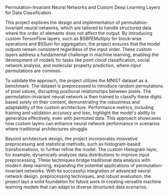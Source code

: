 Permutation-Invariant Neural Networks and Custom Deep Learning Layers for Data Classification

This project explores the design and implementation of permutation-invariant neural networks, which are tailored to handle structured data where the order of elements does not affect the output. By introducing custom TensorFlow layers, such as BSBPEMultiply for block-wise operations and BSSum for aggregation, the project ensures that the model outputs remain consistent regardless of the input order. These custom layers address a fundamental challenge in machine learning, enabling the development of models for tasks like point cloud classification, social network analysis, and molecular property prediction, where input permutations are common.

To validate the approach, the project utilizes the MNIST dataset as a benchmark. The dataset is preprocessed to introduce random permutations of pixel values, disrupting positional relationships between pixels. The permutation-invariant neural network is then trained to classify these digits based solely on their content, demonstrating the robustness and adaptability of the custom architecture. Performance metrics, including training and validation accuracy and loss, highlight the model's ability to generalize effectively, even with permuted data. This approach showcases how custom layers can enhance neural network performance in scenarios where traditional architectures struggle.

Beyond architecture design, the project incorporates innovative preprocessing and statistical methods, such as histogram-based transformations, to further refine the model. The custom Histogram layer, for example, dynamically analyzes data distributions to improve input preprocessing. These techniques bridge traditional data analysis with modern deep learning, expanding the potential applications of permutation-invariant networks. With its successful integration of advanced neural network design, preprocessing techniques, and robust evaluation, the project lays a solid foundation for future work in creating versatile machine learning models that can adapt to diverse structured data scenarios.

